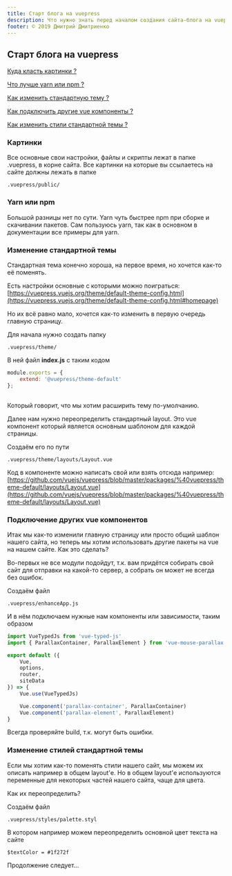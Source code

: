 ```yaml
---
title: Старт блога на vuepress
description: Что нужно знать перед началом создания сайта-блога на vuepress
footer: © 2019 Дмитрий Дмитриенко
---
```


## Старт блога на vuepress


[Куда класть картинки ?](./vuepress-start.html#картинки)

[Что лучше yarn или npm ?](./vuepress-start.html#yarn-или-npm)

[Как изменить стандартную тему ?](./vuepress-start.html#изменение-стандартной-темы)

[Как подключить другие vue компоненты ?](./vuepress-start.html#подкnючение-других-vue-компонентов)

[Как изменить стили стандартной темы ?](./vuepress-start.html#изменение-стиnей-стандартной-темы)

### Картинки

Все основные свои настройки, файлы и скрипты лежат в папке .vuepress, в корне сайта. Все картинки на которые вы ссылаетесь на сайте должны лежать в папке 

```
.vuepress/public/
```

### Yarn или npm

Большой разницы нет по сути. Yarn чуть быстрее npm при сборке и скачивании пакетов. Сам пользуюсь yarn, так как в основном в документации все примеры для yarn.


### Изменение стандартной темы

Стандартная тема конечно хороша, на первое время, но хочется как-то её поменять.

Есть настройки основные с которыми можно поиграться: [https://vuepress.vuejs.org/theme/default-theme-config.html](https://vuepress.vuejs.org/theme/default-theme-config.html#homepage)

Но их всё равно мало, хочется как-то изменить в первую очередь главную страницу.

Для начала нужно создать папку 

```
.vuepress/theme/
```

В ней файл **index.js** с таким кодом

``` js
module.exports = {
    extend: '@vuepress/theme-default'
};
  
```

Который говорит, что мы хотим расширить тему по-умолчанию.

Далее нам нужно переопределить стандартный layout. 
Это vue компонент который является основным шаблоном для каждой страницы. 

Создаём его по пути

```
.vuepress/theme/layouts/Layout.vue
```

Код в компоненте можно написать свой или взять отсюда например: [https://github.com/vuejs/vuepress/blob/master/packages/%40vuepress/theme-default/layouts/Layout.vue](https://github.com/vuejs/vuepress/blob/master/packages/%40vuepress/theme-default/layouts/Layout.vue)


### Подключение других vue компонентов


Итак мы как-то изменили главную страницу или просто общий шаблон нашего сайта, но теперь мы хотим использовать другие пакеты на vue на нашем сайте. Как это сделать?

Во-первых не все модули подойдут, т.к. вам придётся собирать свой сайт для отправки на какой-то сервер, а собрать он может не всегда без ошибок.

Создаём файл

```
.vuepress/enhanceApp.js
```

И в нём подключаем нужные нам компоненты или зависимости, таким образом

``` js
import VueTypedJs from 'vue-typed-js'
import { ParallaxContainer, ParallaxElement } from 'vue-mouse-parallax'

export default ({
    Vue,
    options, 
    router, 
    siteData
}) => {
    Vue.use(VueTypedJs)

    Vue.component('parallax-container', ParallaxContainer)
    Vue.component('parallax-element', ParallaxElement)
}
```

Всегда проверяйте build, т.к. могут быть ошибки.

### Изменение стилей стандартной темы

Если мы хотим как-то поменять стили нашего сайт, мы можем их описать например в общем layout'е. Но в общем layout'е используются переменные для некоторых частей нашего сайта, чаще для цвета. 

Как их переопределить?

Создаём файл

```
.vuepress/styles/palette.styl
```

В котором например можем переопределить основной цвет текста на сайте

``` styl
$textColor = #1f272f
```

Продолжение следует...